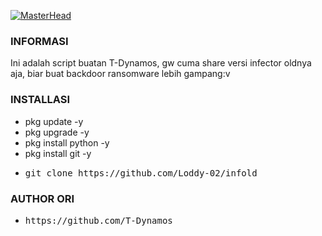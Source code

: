 [![MasterHead](https://1.bp.blogspot.com/-7A4WynwLsMw/XbBpCXG8fHI/AAAAAAAAMt4/uOa1bpLskYgrwGbllhSu2SDj_Mig8SXJQCLcBGAsYHQ/s1600/2000_600px.gif)](https://rishavchanda.io)

### INFORMASI
Ini adalah script buatan T-Dynamos, gw cuma share versi infector oldnya aja, biar buat backdoor ransomware lebih gampang:v

### INSTALLASI
* pkg update -y
* pkg upgrade -y
* pkg install python -y
* pkg install git -y
* <pre>git clone https://github.com/Loddy-02/infold</pre>

### AUTHOR ORI
* <pre>https://github.com/T-Dynamos</pre>
